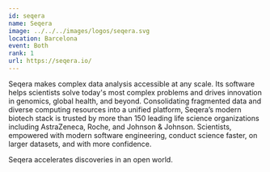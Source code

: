 ```yaml
---
id: seqera
name: Seqera
image: ../../../images/logos/seqera.svg
location: Barcelona
event: Both
rank: 1
url: https://seqera.io/
---
```

Seqera makes complex data analysis accessible at any scale. Its software helps scientists solve today's most complex problems and drives innovation in genomics, global health, and beyond. Consolidating fragmented data and diverse computing resources into a unified platform, Seqera’s modern biotech stack is trusted by more than 150 leading life science organizations including AstraZeneca, Roche, and Johnson & Johnson. Scientists, empowered with modern software engineering, conduct science faster, on larger datasets, and with more confidence. 

Seqera accelerates discoveries in an open world.
